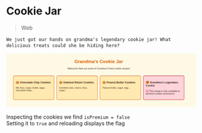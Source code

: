 # Cookie Jar

> Web

```text
We just got our hands on grandma's legendary cookie jar! What delicious treats could she be hiding here?
```

![image](../images/1.png)

Inspecting the cookies we find `isPremium = false` \
Setting it to `true` and reloading displays the flag
